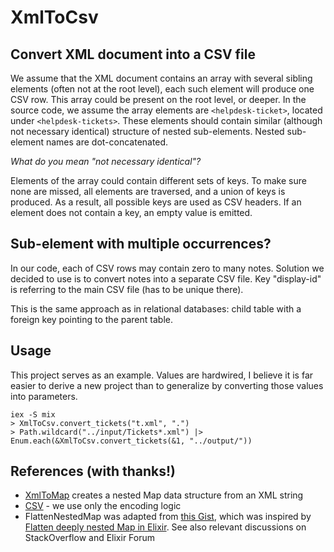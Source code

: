 # XmlToCsv

## Convert XML document into a CSV file

We assume that the XML document contains an array with several sibling elements (often not at the root level), each such element will produce one CSV row.
This array could be present on the root level, or deeper. In the source code, we assume the array elements are `<helpdesk-ticket>`, located under `<helpdesk-tickets>`.
These elements should contain similar (although not necessary identical) structure of nested sub-elements.
Nested sub-element names are dot-concatenated.

_What do you mean "not necessary identical"?_ 

Elements of the array could contain different sets of keys.
To make sure none are missed, all elements are traversed, and a union of keys is produced.
As a result,  all possible keys are used as CSV headers.
If an element does not contain a key, an empty value is emitted.

## Sub-element with multiple occurrences?
    
In our code, each of CSV rows may contain zero to many notes.
Solution we decided to use is to convert notes into a separate CSV file.
Key "display-id" is referring to the main CSV file (has to be unique there).

This is the same approach as in relational databases: child table with a foreign key pointing to the parent table.


## Usage

This project serves as an example. Values are hardwired,
I believe it is far easier to derive a new project than to generalize
by converting those values into parameters.

```
iex -S mix
> XmlToCsv.convert_tickets("t.xml", ".")
> Path.wildcard("../input/Tickets*.xml") |> Enum.each(&XmlToCsv.convert_tickets(&1, "../output/"))
```

## References (with thanks!)
* [XmlToMap](https://github.com/homanchou/elixir-xml-to-map) creates a nested Map data structure from an XML string
* [CSV](https://github.com/beatrichartz/csv) - we use only the encoding logic
* FlattenNestedMap was adapted from [this Gist](https://gist.github.com/sudix/51c610078f39265135a3e1e08b442dea), which was inspired by [Flatten deeply nested Map in Elixir](https://gist.github.com/poteto/e5068020fea38f3594acf1e15cee89fb). See also relevant discussions on StackOverflow and Elixir Forum
